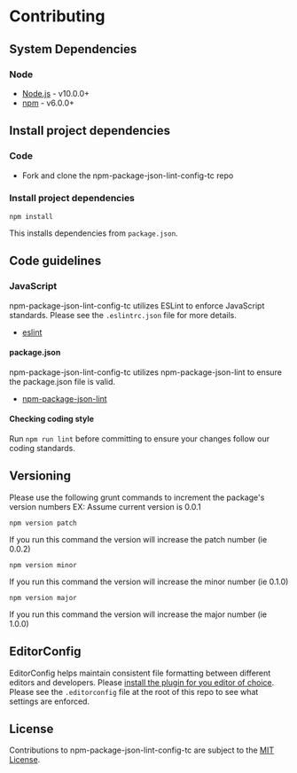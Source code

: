 # Contributing

## System Dependencies

### Node

* [Node.js](https://nodejs.org/) - v10.0.0+
* [npm](https://www.npmjs.com/) - v6.0.0+

## Install project dependencies

### Code

* Fork and clone the npm-package-json-lint-config-tc repo

### Install project dependencies

`npm install`

This installs dependencies from `package.json`.

## Code guidelines

### JavaScript

npm-package-json-lint-config-tc utilizes ESLint to enforce JavaScript standards. Please see the `.eslintrc.json` file for more details.

* [eslint](https://github.com/eslint/eslint)

#### package.json

npm-package-json-lint-config-tc utilizes npm-package-json-lint to ensure the package.json file is valid.

* [npm-package-json-lint](https://github.com/tclindner/npm-package-json-lint)

#### Checking coding style

Run `npm run lint` before committing to ensure your changes follow our coding standards.

## Versioning

Please use the following grunt commands to increment the package's version numbers
EX: Assume current version is 0.0.1

`npm version patch`

If you run this command the version will increase the patch number (ie 0.0.2)

`npm version minor`

If you run this command the version will increase the minor number (ie 0.1.0)

`npm version major`

If you run this command the version will increase the major number (ie 1.0.0)


## EditorConfig

EditorConfig helps maintain consistent file formatting between different editors and developers. Please [install the plugin for you editor of choice](https://editorconfig.org/#download). Please see the `.editorconfig` file at the root of this repo to see what settings are enforced.

## License

Contributions to npm-package-json-lint-config-tc are subject to the [MIT License](https://github.com/tclindner/npm-package-json-lint-config-tc/blob/master/LICENSE).
